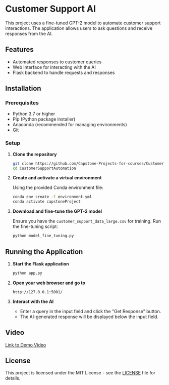 # Customer Support AI

This project uses a fine-tuned GPT-2 model to automate customer support interactions. The application allows users to ask questions and receive responses from the AI.

## Features

- Automated responses to customer queries
- Web interface for interacting with the AI
- Flask backend to handle requests and responses

## Installation

### Prerequisites

- Python 3.7 or higher
- Pip (Python package installer)
- Anaconda (recommended for managing environments)
- Git

### Setup

1. **Clone the repository**

    ```bash
    git clone https://github.com/Capstone-Projects-for-courses/CustomerSupportAutomation
    cd CustomerSupportAutomation
    ```

2. **Create and activate a virtual environment**

    Using the provided Conda environment file:

    ```bash
    conda env create -f environment.yml
    conda activate capstoneProject
    ```

3. **Download and fine-tune the GPT-2 model**

    Ensure you have the `customer_support_data_large.csv` for training. Run the fine-tuning script:

    ```bash
    python model_fine_tuning.py
    ```

## Running the Application

1. **Start the Flask application**

    ```bash
    python app.py
    ```

2. **Open your web browser and go to**

    ```
    http://127.0.0.1:5001/
    ```

3. **Interact with the AI**

    - Enter a query in the input field and click the "Get Response" button.
    - The AI-generated response will be displayed below the input field.


## Video

[Link to Demo Video](./test.mp4)

## License

This project is licensed under the MIT License - see the [LICENSE](LICENSE) file for details.
